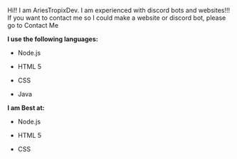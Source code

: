 

Hi!! I am AriesTropixDev. I am experienced with discord bots and websites!!! If you want to contact me so I could make a website or discord bot, please go to Contact Me

**I use the following languages:**

* Node.js

* HTML 5

* CSS

* Java

**I am Best at:**

* Node.js

* HTML 5

* CSS
